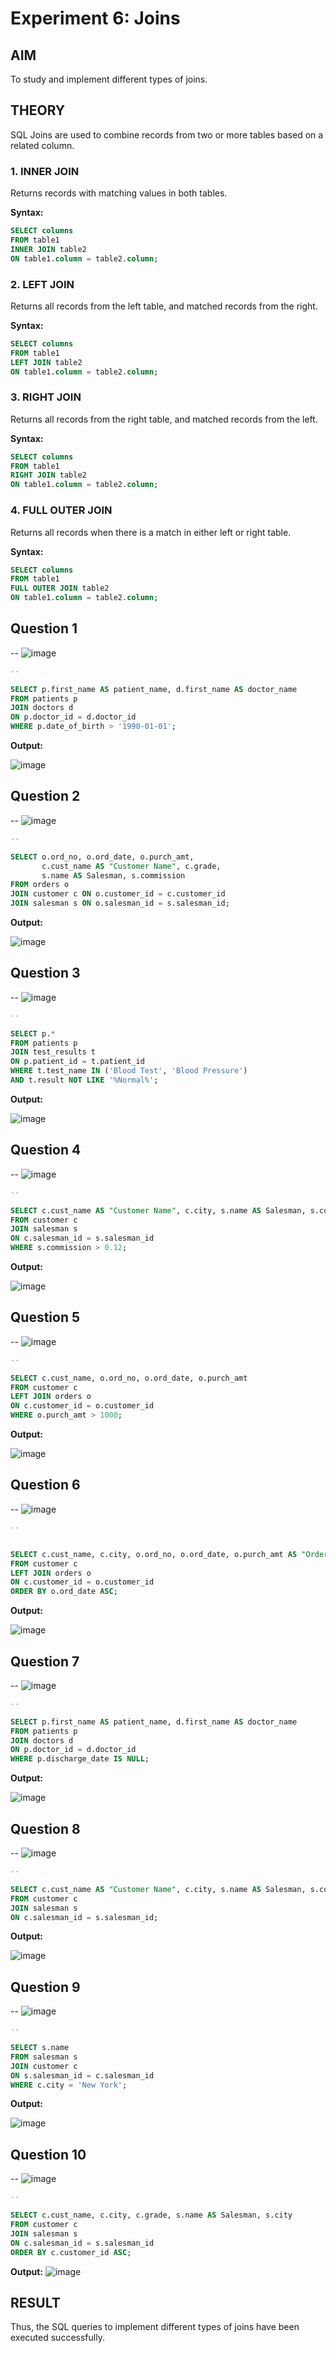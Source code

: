 # Experiment 6: Joins

## AIM
To study and implement different types of joins.

## THEORY

SQL Joins are used to combine records from two or more tables based on a related column.

### 1. INNER JOIN
Returns records with matching values in both tables.

**Syntax:**
```sql
SELECT columns
FROM table1
INNER JOIN table2
ON table1.column = table2.column;
```

### 2. LEFT JOIN
Returns all records from the left table, and matched records from the right.

**Syntax:**

```sql
SELECT columns
FROM table1
LEFT JOIN table2
ON table1.column = table2.column;
```
### 3. RIGHT JOIN
Returns all records from the right table, and matched records from the left.

**Syntax:**

```sql
SELECT columns
FROM table1
RIGHT JOIN table2
ON table1.column = table2.column;
```
### 4. FULL OUTER JOIN
Returns all records when there is a match in either left or right table.

**Syntax:**

```sql
SELECT columns
FROM table1
FULL OUTER JOIN table2
ON table1.column = table2.column;
```

**Question 1**
--
-- ![image](https://github.com/user-attachments/assets/000080f9-cd11-4234-a57b-a86f87e32228)


```sql
-- 

SELECT p.first_name AS patient_name, d.first_name AS doctor_name
FROM patients p
JOIN doctors d
ON p.doctor_id = d.doctor_id
WHERE p.date_of_birth > '1990-01-01';

```

**Output:**

![image](https://github.com/user-attachments/assets/ff0dfc55-5880-4c54-87e7-28e4e7ea5a64)


**Question 2**
---
-- 
![image](https://github.com/user-attachments/assets/09ab4a1d-b257-4b33-9484-5009abed3f0f)

```sql
--

SELECT o.ord_no, o.ord_date, o.purch_amt, 
       c.cust_name AS "Customer Name", c.grade, 
       s.name AS Salesman, s.commission
FROM orders o
JOIN customer c ON o.customer_id = c.customer_id
JOIN salesman s ON o.salesman_id = s.salesman_id;

```

**Output:**

![image](https://github.com/user-attachments/assets/df86b7e0-f557-426a-8e70-cf77bed5d5b9)


**Question 3**
---
-- ![image](https://github.com/user-attachments/assets/63c47968-1927-48b7-bbef-97edbc9176b2)


```sql
--

SELECT p.*
FROM patients p
JOIN test_results t
ON p.patient_id = t.patient_id
WHERE t.test_name IN ('Blood Test', 'Blood Pressure')
AND t.result NOT LIKE '%Normal%';

```

**Output:**

![image](https://github.com/user-attachments/assets/a3863076-2546-4d37-b510-a1f19dc321d1)


**Question 4**
---
-- 
![image](https://github.com/user-attachments/assets/e1072c90-f6a7-481c-be4f-dd80d59ea4f5)


```sql
--

SELECT c.cust_name AS "Customer Name", c.city, s.name AS Salesman, s.commission
FROM customer c
JOIN salesman s
ON c.salesman_id = s.salesman_id
WHERE s.commission > 0.12;

```

**Output:**

![image](https://github.com/user-attachments/assets/effbf57a-35fa-4698-949b-46fee40c9971)

**Question 5**
---
-- 
![image](https://github.com/user-attachments/assets/204a7910-7e9c-438c-99c5-931b17568f8f)


```sql
--

SELECT c.cust_name, o.ord_no, o.ord_date, o.purch_amt
FROM customer c
LEFT JOIN orders o
ON c.customer_id = o.customer_id
WHERE o.purch_amt > 1000;

```

**Output:**

![image](https://github.com/user-attachments/assets/dddaf9bf-b767-4972-b810-4ba06271519f)


**Question 6**
---
-- ![image](https://github.com/user-attachments/assets/a1b7011f-7c14-41c0-b089-510afaca0794)

```sql
-- 


SELECT c.cust_name, c.city, o.ord_no, o.ord_date, o.purch_amt AS "Order Amount"
FROM customer c
LEFT JOIN orders o
ON c.customer_id = o.customer_id
ORDER BY o.ord_date ASC;

```

**Output:**

![image](https://github.com/user-attachments/assets/6feab0ac-fbb0-4502-8488-9124c55fe06c)

**Question 7**
---
-- 
![image](https://github.com/user-attachments/assets/d138cafb-0ff3-4afc-a5fb-c91032700ef7)

```sql
--

SELECT p.first_name AS patient_name, d.first_name AS doctor_name
FROM patients p
JOIN doctors d
ON p.doctor_id = d.doctor_id
WHERE p.discharge_date IS NULL;

```

**Output:**

![image](https://github.com/user-attachments/assets/69ff3fe1-d127-4030-ae80-dfab76208aa2)

**Question 8**
---
-- 
![image](https://github.com/user-attachments/assets/a85aa5f1-ad80-4ae4-9527-e7ffe2a65f8d)


```sql
--

SELECT c.cust_name AS "Customer Name", c.city, s.name AS Salesman, s.commission
FROM customer c
JOIN salesman s
ON c.salesman_id = s.salesman_id;

```

**Output:**

![image](https://github.com/user-attachments/assets/f87bef97-95f1-4ff3-a308-5d7ada681f54)

**Question 9**
---
-- 
![image](https://github.com/user-attachments/assets/3949ac6f-0ea7-475e-8509-ddff96ac3b98)


```sql
--

SELECT s.name
FROM salesman s
JOIN customer c
ON s.salesman_id = c.salesman_id
WHERE c.city = 'New York';

```

**Output:**

![image](https://github.com/user-attachments/assets/926f0492-3514-4fc1-85fe-adcc164c1c80)

**Question 10**
---
-- ![image](https://github.com/user-attachments/assets/7f4ccd80-80d8-46ea-a7ea-52122d41f0a4)

```sql
--

SELECT c.cust_name, c.city, c.grade, s.name AS Salesman, s.city
FROM customer c
JOIN salesman s
ON c.salesman_id = s.salesman_id
ORDER BY c.customer_id ASC;

```

**Output:**
![image](https://github.com/user-attachments/assets/23a2842f-2197-4bcf-a759-0828c9b9e447)

## RESULT
Thus, the SQL queries to implement different types of joins have been executed successfully.
